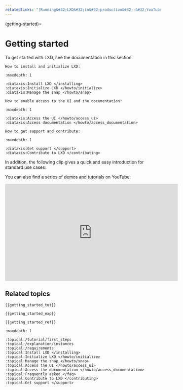 ```yaml
---
relatedlinks: "[Running&#32;LXD&#32;in&#32;production&#32;-&#32;YouTube](https://www.youtube.com/watch?v=QyXOOE_4cm0)"
---
```


(getting-started)=
# Getting started

To get started with LXD, see the documentation in this section.

```{only} diataxis
How to install and initialize LXD:
```

```{filtered-toctree}
:maxdepth: 1

:diataxis:Install LXD </installing>
:diataxis:Initialize LXD </howto/initialize>
:diataxis:Manage the snap </howto/snap>
```

```{only} diataxis
How to enable access to the UI and the documentation:
```

```{filtered-toctree}
:maxdepth: 1

:diataxis:Access the UI </howto/access_ui>
:diataxis:Access documentation </howto/access_documentation>
```

```{only} diataxis
How to get support and contribute:
```

```{filtered-toctree}
:maxdepth: 1

:diataxis:Get support </support>
:diataxis:Contribute to LXD </contributing>
```

In addition, the following clip gives a quick and easy introduction for standard use cases:

<div>
 <script id="asciicast-226224" src="https://asciinema.org/a/226224.js" async></script>
</div>

You can also find a series of demos and tutorials on YouTube:

<iframe width="560" height="315" src="https://www.youtube.com/embed/videoseries?list=PLddduKsl-KEhleT9VTR4hbtlNdtMr6cFd" title="YouTube video player" frameborder="0" allow="accelerometer; autoplay; clipboard-write; encrypted-media; gyroscope; picture-in-picture" allowfullscreen></iframe>

## Related topics

```{only} diataxis
{{getting_started_tut}}

{{getting_started_exp}}

{{getting_started_ref}}
```

```{filtered-toctree}
:maxdepth: 1

:topical:/tutorial/first_steps
:topical:/explanation/instances
:topical:/requirements
:topical:Install LXD </installing>
:topical:Initialize LXD </howto/initialize>
:topical:Manage the snap </howto/snap>
:topical:Access the UI </howto/access_ui>
:topical:Access the documentation </howto/access_documentation>
:topical:Frequently asked </faq>
:topical:Contribute to LXD </contributing>
:topical:Get support </support>
```
